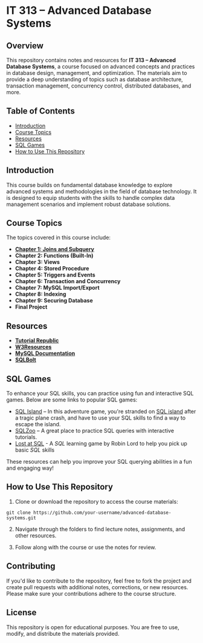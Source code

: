 
# IT 313 – Advanced Database Systems

## Overview

This repository contains notes and resources for **IT 313 – Advanced Database Systems**, a course focused on advanced concepts and practices in database design, management, and optimization. The materials aim to provide a deep understanding of topics such as database architecture, transaction management, concurrency control, distributed databases, and more.
## Table of Contents

- [Introduction](#introduction)
- [Course Topics](#course-topics)
- [Resources](#resources)
- [SQL Games](#sql-games)
- [How to Use This Repository](#how-to-use-this-repository)


## Introduction

This course builds on fundamental database knowledge to explore advanced systems and methodologies in the field of database technology. It is designed to equip students with the skills to handle complex data management scenarios and implement robust database solutions.

## Course Topics

The topics covered in this course include:

- [**Chapter 1: Joins and Subquery**](https://github.com/Lanxxxe/Advance-Database-Notes/blob/main/JOINS%20AND%20SUBQUERY.md)
- **Chapter 2: Functions (Built-In)**
- **Chapter 3: Views**
- **Chapter 4: Stored Procedure**
- **Chapter 5: Triggers and Events**
- **Chapter 6: Transaction and Concurrency**
- **Chapter 7: MySQL Import/Export**
- **Chapter 8: Indexing**
- **Chapter 9: Securing Database**
- **Final Project**

## Resources

- **[Tutorial Republic](https://www.tutorialrepublic.com/sql-tutorial/)**
- **[W3Resources](https://www.w3resource.com/mysql/mysql-tutorials.php)**
- **[MySQL Documentation](https://dev.mysql.com/doc/refman/8.4/en/sql-statements.html)**
- **[SQLBolt](https://sqlbolt.com/lesson/introduction)**

## SQL Games

To enhance your SQL skills, you can practice using fun and interactive SQL games. Below are some links to popular SQL games:

- [SQL Island](https://sql-island.informatik.uni-kl.de) – In this adventure game, you're stranded on [SQL island](http://wwwlgis.informatik.uni-kl.de/extra/game/?lang=en) after a tragic plane crash, and have to use your SQL skills to find a way to escape the island.
- [SQLZoo](https://sqlzoo.net/) – A great place to practice SQL queries with interactive tutorials.
- [Lost at SQL](https://lost-at-sql.therobinlord.com/) - A _SQL_ learning game by Robin Lord to help you pick up basic _SQL_ skills

These resources can help you improve your SQL querying abilities in a fun and engaging way!
## How to Use This Repository

1. Clone or download the repository to access the course materials:

```
git clone https://github.com/your-username/advanced-database-systems.git
```

2. Navigate through the folders to find lecture notes, assignments, and other resources.
    
3. Follow along with the course or use the notes for review.
## Contributing

If you'd like to contribute to the repository, feel free to fork the project and create pull requests with additional notes, corrections, or new resources. Please make sure your contributions adhere to the course structure.

## License

This repository is open for educational purposes. You are free to use, modify, and distribute the materials provided.

